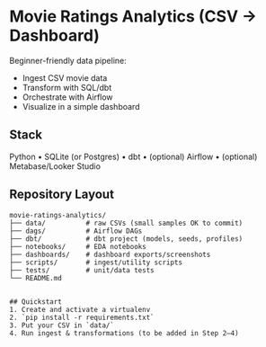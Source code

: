 # Movie Ratings Analytics (CSV → Dashboard)

Beginner-friendly data pipeline:
- Ingest CSV movie data
- Transform with SQL/dbt
- Orchestrate with Airflow
- Visualize in a simple dashboard

## Stack
Python • SQLite (or Postgres) • dbt • (optional) Airflow • (optional) Metabase/Looker Studio

## Repository Layout

```text
movie-ratings-analytics/
├── data/          # raw CSVs (small samples OK to commit)
├── dags/          # Airflow DAGs
├── dbt/           # dbt project (models, seeds, profiles)
├── notebooks/     # EDA notebooks
├── dashboards/    # dashboard exports/screenshots
├── scripts/       # ingest/utility scripts
├── tests/         # unit/data tests
└── README.md


## Quickstart
1. Create and activate a virtualenv
2. `pip install -r requirements.txt`
3. Put your CSV in `data/`
4. Run ingest & transformations (to be added in Step 2–4)

